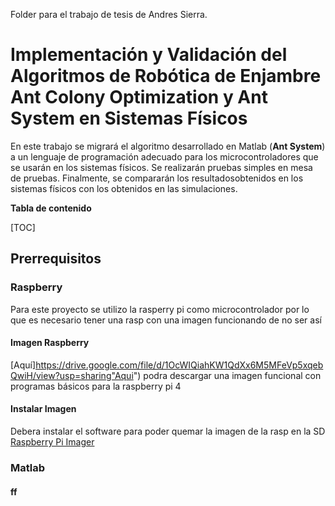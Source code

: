 Folder para el trabajo de tesis de Andres Sierra.

# Implementación y Validación del Algoritmos de Robótica de Enjambre Ant Colony Optimization y Ant System en Sistemas Físicos

En este trabajo se migrará el algoritmo desarrollado en Matlab (**Ant System**) a un lenguaje de programación adecuado para los microcontroladores que se usarán en los sistemas físicos. Se realizarán pruebas simples en mesa de pruebas. Finalmente, se compararán los resultadosobtenidos en los sistemas físicos con los obtenidos en las simulaciones.

**Tabla de contenido**

[TOC]

## Prerrequisitos 
### Raspberry 
Para este proyecto se utilizo la rasperry pi como microcontrolador por lo que es necesario tener una rasp con una imagen funcionando de no ser así
#### Imagen Raspberry
[Aquí]https://drive.google.com/file/d/1OcWIQiahKW1QdXx6M5MFeVp5xqebQwiH/view?usp=sharing"Aqui") podra descargar una imagen funcional con programas básicos para la raspberry pi 4
#### Instalar Imagen
Debera instalar el software para poder quemar la imagen de la rasp en la SD [Raspberry Pi Imager](http://https://www.raspberrypi.org/software/ "Raspberry Pi Imager")

### Matlab
#### ff
